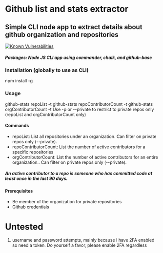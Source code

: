 # Github list and stats extractor
## Simple CLI node app to extract details about github organization and repositories

[![Known Vulnerabilities](https://snyk.io/test/github/aarlaud-snyk/github-stats/badge.svg)](https://snyk.io/test/github/aarlaud-snyk/github-stats)


##### Packages: Node JS CLI app using commander, chalk, and github-base

### Installation (globally to use as CLI)
npm install -g

### Usage
github-stats repoList <Org name> -t <GitHubToken>
github-stats repoContributorCount <Org name> <Repo Name> -t <GitHubToken>
github-stats orgContributorCount <Org name>  -t <GitHubToken>
Use -p or --private to restrict to private repos only (repoList and orgContributorCount only)

#### Commands
- repoList: List all repositories under an organization. Can filter on private repos only (--private).
- repoContributorCount: List the number of active contributors for a specific repositories
- orgContributorCount: List the number of active contributors for an entire organization.. Can filter on private repos only (--private).

##### An active contributor to a repo is someone who has committed code at least once in the last 90 days.

#### Prerequisites
- Be member of the organization for private repositories
- Github credentials

# Untested
1. username and password attempts, mainly because I have 2FA enabled so need a token. Do yourself a favor, please enable 2FA regardless
